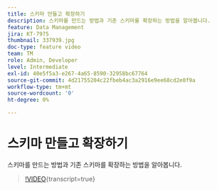 ```yaml
---
title: 스키마 만들고 확장하기
description: 스키마를 만드는 방법과 기존 스키마를 확장하는 방법을 알아봅니다.
feature: Data Management
jira: KT-7975
thumbnail: 337939.jpg
doc-type: feature video
team: TM
role: Admin, Developer
level: Intermediate
exl-id: 40e5f5a3-e267-4a65-8590-32958bc67764
source-git-commit: 4d21755204c22fbeb4ac3a2916e9ee68cd2e0f9a
workflow-type: tm+mt
source-wordcount: '0'
ht-degree: 0%

---
```


# 스키마 만들고 확장하기

스키마를 만드는 방법과 기존 스키마를 확장하는 방법을 알아봅니다.

>[!VIDEO](https://video.tv.adobe.com/v/337939?quality=12&learn=on){transcript=true}
